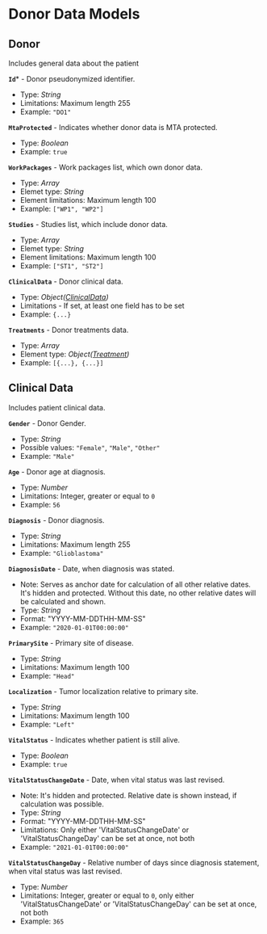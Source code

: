 # Donor Data Models

## Donor
Includes general data about the patient

**`Id`*** - Donor pseudonymized identifier.
- Type: _String_
- Limitations: Maximum length 255
- Example: `"DO1"`

**`MtaProtected`** - Indicates whether donor data is MTA protected.
- Type: _Boolean_
- Example: `true`

**`WorkPackages`** - Work packages list, which own donor data.
- Type: _Array_
- Elemet type: _String_
- Element limitations: Maximum length 100
- Example: `["WP1", "WP2"]`

**`Studies`** - Studies list, which include donor data.
- Type: _Array_
- Elemet type: _String_
- Element limitations: Maximum length 100
- Example: `["ST1", "ST2"]`

**`ClinicalData`** - Donor clinical data.
- Type: _Object([ClinicalData](https://github.com/dkfz-unite/unite-donors-feed/blob/main/Docs/api-donors-models.md#clinical-data))_
- Limitations - If set, at least one field has to be set
- Example: `{...}`

**`Treatments`** - Donor treatments data.
- Type: _Array_
- Element type: _Object([Treatment](https://github.com/dkfz-unite/unite-donors-feed/blob/main/Docs/api-donors-models.md#treatments))_
- Example: `[{...}, {...}]`


## Clinical Data
Includes patient clinical data.

**`Gender`** - Donor Gender.
- Type: _String_
- Possible values: `"Female"`, `"Male"`, `"Other"`
- Example: `"Male"`

**`Age`** - Donor age at diagnosis.
- Type: _Number_
- Limitations: Integer, greater or equal to `0`
- Example: `56`

**`Diagnosis`** - Donor diagnosis.
- Type: _String_
- Limitations: Maximum length 255
- Example: `"Glioblastoma"`

**`DiagnosisDate`** - Date, when diagnosis was stated.
- Note: Serves as anchor date for calculation of all other relative dates. It's hidden and protected. Without this date, no other relative dates will be calculated and shown.
- Type: _String_
- Format: "YYYY-MM-DDTHH-MM-SS"
- Example: `"2020-01-01T00:00:00"`

**`PrimarySite`** - Primary site of disease.
- Type: _String_
- Limitations: Maximum length 100
- Example: `"Head"`

**`Localization`** - Tumor localization relative to primary site.
- Type: _String_
- Limitations: Maximum length 100
- Example: `"Left"`

**`VitalStatus`** - Indicates whether patient is still alive.
- Type: _Boolean_
- Example: `true`

**`VitalStatusChangeDate`** - Date, when vital status was last revised.
- Note: It's hidden and protected. Relative date is shown instead, if calculation was possible.
- Type: _String_
- Format: "YYYY-MM-DDTHH-MM-SS"
- Limitations: Only either 'VitalStatusChangeDate' or 'VitalStatusChangeDay' can be set at once, not both
- Example: `"2021-01-01T00:00:00"`

**`VitalStatusChangeDay`** - Relative number of days since diagnosis statement, when vital status was last revised.
- Type: _Number_
- Limitations: Integer, greater or equal to `0`, only either 'VitalStatusChangeDate' or 'VitalStatusChangeDay' can be set at once, not both
- Example: `365`
